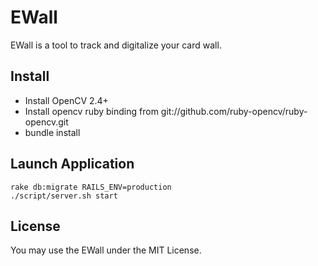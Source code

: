 EWall
======================

EWall is a tool to track and digitalize your card wall.

Install
----------------------

* Install OpenCV 2.4+
* Install opencv ruby binding from git://github.com/ruby-opencv/ruby-opencv.git
* bundle install

Launch Application
---------------------

    rake db:migrate RAILS_ENV=production
    ./script/server.sh start

License
---------------------

You may use the EWall under the MIT License.

